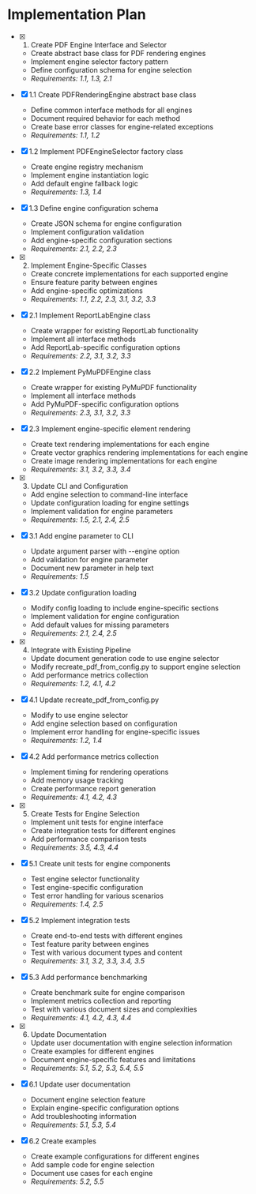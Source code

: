 # Implementation Plan

- [x] 1. Create PDF Engine Interface and Selector
  - Create abstract base class for PDF rendering engines
  - Implement engine selector factory pattern
  - Define configuration schema for engine selection
  - _Requirements: 1.1, 1.3, 2.1_

- [x] 1.1 Create PDFRenderingEngine abstract base class
  - Define common interface methods for all engines
  - Document required behavior for each method
  - Create base error classes for engine-related exceptions
  - _Requirements: 1.1, 1.2_

- [x] 1.2 Implement PDFEngineSelector factory class
  - Create engine registry mechanism
  - Implement engine instantiation logic
  - Add default engine fallback logic
  - _Requirements: 1.3, 1.4_

- [x] 1.3 Define engine configuration schema
  - Create JSON schema for engine configuration
  - Implement configuration validation
  - Add engine-specific configuration sections
  - _Requirements: 2.1, 2.2, 2.3_

- [x] 2. Implement Engine-Specific Classes
  - Create concrete implementations for each supported engine
  - Ensure feature parity between engines
  - Add engine-specific optimizations
  - _Requirements: 1.1, 2.2, 2.3, 3.1, 3.2, 3.3_

- [x] 2.1 Implement ReportLabEngine class
  - Create wrapper for existing ReportLab functionality
  - Implement all interface methods
  - Add ReportLab-specific configuration options
  - _Requirements: 2.2, 3.1, 3.2, 3.3_

- [x] 2.2 Implement PyMuPDFEngine class
  - Create wrapper for existing PyMuPDF functionality
  - Implement all interface methods
  - Add PyMuPDF-specific configuration options
  - _Requirements: 2.3, 3.1, 3.2, 3.3_

- [x] 2.3 Implement engine-specific element rendering
  - Create text rendering implementations for each engine
  - Create vector graphics rendering implementations for each engine
  - Create image rendering implementations for each engine
  - _Requirements: 3.1, 3.2, 3.3, 3.4_

- [x] 3. Update CLI and Configuration
  - Add engine selection to command-line interface
  - Update configuration loading for engine settings
  - Implement validation for engine parameters
  - _Requirements: 1.5, 2.1, 2.4, 2.5_

- [x] 3.1 Add engine parameter to CLI
  - Update argument parser with --engine option
  - Add validation for engine parameter
  - Document new parameter in help text
  - _Requirements: 1.5_

- [x] 3.2 Update configuration loading
  - Modify config loading to include engine-specific sections
  - Implement validation for engine configuration
  - Add default values for missing parameters
  - _Requirements: 2.1, 2.4, 2.5_

- [x] 4. Integrate with Existing Pipeline
  - Update document generation code to use engine selector
  - Modify recreate_pdf_from_config.py to support engine selection
  - Add performance metrics collection
  - _Requirements: 1.2, 4.1, 4.2_

- [x] 4.1 Update recreate_pdf_from_config.py
  - Modify to use engine selector
  - Add engine selection based on configuration
  - Implement error handling for engine-specific issues
  - _Requirements: 1.2, 1.4_

- [x] 4.2 Add performance metrics collection
  - Implement timing for rendering operations
  - Add memory usage tracking
  - Create performance report generation
  - _Requirements: 4.1, 4.2, 4.3_

- [x] 5. Create Tests for Engine Selection
  - Implement unit tests for engine interface
  - Create integration tests for different engines
  - Add performance comparison tests
  - _Requirements: 3.5, 4.3, 4.4_

- [x] 5.1 Create unit tests for engine components
  - Test engine selector functionality
  - Test engine-specific configuration
  - Test error handling for various scenarios
  - _Requirements: 1.4, 2.5_

- [x] 5.2 Implement integration tests
  - Create end-to-end tests with different engines
  - Test feature parity between engines
  - Test with various document types and content
  - _Requirements: 3.1, 3.2, 3.3, 3.4, 3.5_

- [x] 5.3 Add performance benchmarking
  - Create benchmark suite for engine comparison
  - Implement metrics collection and reporting
  - Test with various document sizes and complexities
  - _Requirements: 4.1, 4.2, 4.3, 4.4_

- [x] 6. Update Documentation
  - Update user documentation with engine selection information
  - Create examples for different engines
  - Document engine-specific features and limitations
  - _Requirements: 5.1, 5.2, 5.3, 5.4, 5.5_

- [x] 6.1 Update user documentation
  - Document engine selection feature
  - Explain engine-specific configuration options
  - Add troubleshooting information
  - _Requirements: 5.1, 5.3, 5.4_

- [x] 6.2 Create examples
  - Create example configurations for different engines
  - Add sample code for engine selection
  - Document use cases for each engine
  - _Requirements: 5.2, 5.5_
